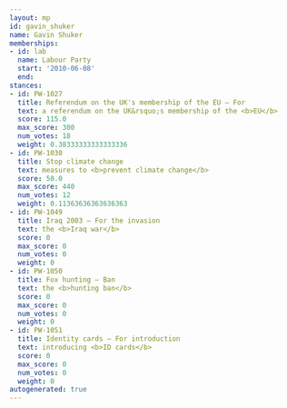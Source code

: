 ```yaml
---
layout: mp
id: gavin_shuker
name: Gavin Shuker
memberships:
- id: lab
  name: Labour Party
  start: '2010-06-08'
  end: 
stances:
- id: PW-1027
  title: Referendum on the UK's membership of the EU — For
  text: a referendum on the UK&rsquo;s membership of the <b>EU</b>
  score: 115.0
  max_score: 300
  num_votes: 18
  weight: 0.38333333333333336
- id: PW-1030
  title: Stop climate change
  text: measures to <b>prevent climate change</b>
  score: 50.0
  max_score: 440
  num_votes: 12
  weight: 0.11363636363636363
- id: PW-1049
  title: Iraq 2003 — For the invasion
  text: the <b>Iraq war</b>
  score: 0
  max_score: 0
  num_votes: 0
  weight: 0
- id: PW-1050
  title: Fox hunting — Ban
  text: the <b>hunting ban</b>
  score: 0
  max_score: 0
  num_votes: 0
  weight: 0
- id: PW-1051
  title: Identity cards — For introduction
  text: introducing <b>ID cards</b>
  score: 0
  max_score: 0
  num_votes: 0
  weight: 0
autogenerated: true
---
```

